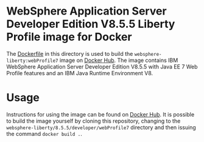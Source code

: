 # WebSphere Application Server Developer Edition V8.5.5 Liberty Profile image for Docker

The [Dockerfile](Dockerfile) in this directory is used to build the `websphere-liberty:webProfile7` image on [Docker Hub](https://registry.hub.docker.com/_/websphere-liberty/). The image contains IBM WebSphere Application Server Developer Edition V8.5.5 with Java EE 7 Web Profile features and an IBM Java Runtime Environment V8.

# Usage

Instructions for using the image can be found on [Docker Hub](https://registry.hub.docker.com/_/websphere-liberty/). It is possible to build the image yourself by cloning this repository, changing to the `websphere-liberty/8.5.5/developer/webProfile7` directory and then issuing the command `docker build .`.
